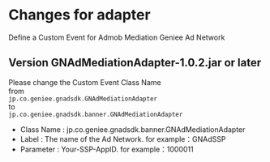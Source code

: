 # Changes for adapter
Define a Custom Event for Admob Mediation Geniee Ad Network

## Version GNAdMediationAdapter-1.0.2.jar or later
Please change the Custom Event Class Name  
from  
`jp.co.geniee.gnadsdk.GNAdMediationAdapter`  
to  
`jp.co.geniee.gnadsdk.banner.GNAdMediationAdapter`

- Class Name : jp.co.geniee.gnadsdk.banner.GNAdMediationAdapter
- Label      : The name of the Ad Network. for example：GNAdSSP
- Parameter  : Your-SSP-AppID. for example：1000011